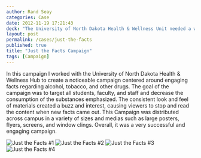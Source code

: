 ```yaml
---
author: Rand Seay
categories: Case
date: 2012-11-19 17:21:43
deck: "The University of North Dakota Health & Wellness Unit needed a way to raise awareness about the effects of alcohol and other drugs. The result was a bold fact campaign in a barrage of mediums."
layout: post
permalink: /cases/just-the-facts
published: true
title: "Just the Facts Campaign"
tags: [Campaign]
---
```


In this campaign I worked with the University of North Dakota Health & Wellness Hub to create a noticeable campaign centered around engaging facts regarding alcohol, tobacco, and other drugs<!--more-->. The goal of the campaign was to target all students, faculty, and staff and decrease the consumption of the substances emphasized. The consistent look and feel of materials created a buzz and interest, causing viewers to stop and read the content when new facts came out. This Campaign was distributed across campus in a variety of sizes and medias such as large posters, flyers, screens, and window clings. Overall, it was a very successful and engaging campaign.

<img src="{{ '/img/work/just-the-facts/jtf-1.jpg' | prepend: site.baseurl }}" alt="Just the Facts #1">

<img src="{{ '/img/work/just-the-facts/jtf-2.jpg' | prepend: site.baseurl }}" alt="Just the Facts #2">

<img src="{{ '/img/work/just-the-facts/jtf-3.jpg' | prepend: site.baseurl }}" alt="Just the Facts #3">

<img src="{{ '/img/work/just-the-facts/jtf-4.jpg' | prepend: site.baseurl }}" alt="Just the Facts #4">
